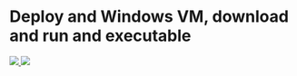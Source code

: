 # Deploy and Windows VM, download and run and executable
<a href="https://portal.azure.com/#create/Microsoft.Template/uri/https%3A%2F%2Fraw.githubusercontent.com%2navalev%2FARMCustomScript%2Fmaster%2Fazuredeploy.json" target="_blank">
    <img src="http://azuredeploy.net/deploybutton.png"/>
</a>
<a href="http://armviz.io/#/?load=https%3A%2F%2Fraw.githubusercontent.com%2navalev%2FARMCustomScript%2Fmaster%2Fazuredeploy.json" target="_blank">
    <img src="http://armviz.io/visualizebutton.png"/>
</a>
